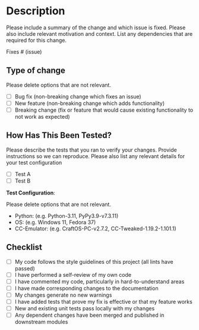 # Description

Please include a summary of the change and which issue is fixed. Please also include relevant motivation and context. List any dependencies that are required for this change.

Fixes # (issue)

## Type of change

Please delete options that are not relevant.

- [ ] Bug fix (non-breaking change which fixes an issue)
- [ ] New feature (non-breaking change which adds functionality)
- [ ] Breaking change (fix or feature that would cause existing functionality to not work as expected)

## How Has This Been Tested?

Please describe the tests that you ran to verify your changes. Provide instructions so we can reproduce. Please also list any relevant details for your test configuration

- [ ] Test A
- [ ] Test B

**Test Configuration**:

Please delete options that are not relevant.

- Python: (e.g. Python-3.11, PyPy3.9-v7.3.11)
- OS: (e.g. Windows 11, Fedora 37)
- CC-Emulator: (e.g. CraftOS-PC-v2.7.2, CC-Tweaked-1.19.2-1.101.1)

## Checklist

- [ ] My code follows the style guidelines of this project (all lints have passed)
- [ ] I have performed a self-review of my own code
- [ ] I have commented my code, particularly in hard-to-understand areas
- [ ] I have made corresponding changes to the documentation
- [ ] My changes generate no new warnings
- [ ] I have added tests that prove my fix is effective or that my feature works
- [ ] New and existing unit tests pass locally with my changes
- [ ] Any dependent changes have been merged and published in downstream modules
